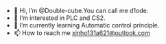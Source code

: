 - 👋 Hi, I’m @Double-cube.You can call me d1ode.
- 👀 I’m interested in PLC and CS2.
- 🌱 I’m currently learning Automatic control principle.
- 📫 How to reach me xinho131a621@outlook.com

<!---
Double-cube/Double-cube is a ✨ special ✨ repository because its `README.md` (this file) appears on your GitHub profile.
You can click the Preview link to take a look at your changes.
--->
